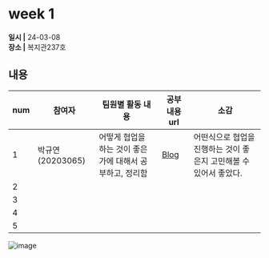 # week 1
**일시 |** 24-03-08   
**장소 |** 복지관237호  

## 내용

|num  |참여자          |팀원별 활동 내용|공부 내용 url|소감|
|--------|--------------|----------------------------------|--------------------|--|
|1       |박규연(20203065)|어떻게 협업을 하는 것이 좋은가에 대해서 공부하고, 정리함|[Blog](https://noooey.tistory.com/77)|어떤식으로 협업을 진행하는 것이 좋은지 고민해볼 수 있어서 좋았다.|
|2       |               |             |||
|3       |               |             |||
|4       |               |             |||
|5       |               |             |||

![image](https://github.com/Team-WeQuiz/study/assets/66217855/b49bca97-a3a8-4e54-9707-16dc18e8b80d)
